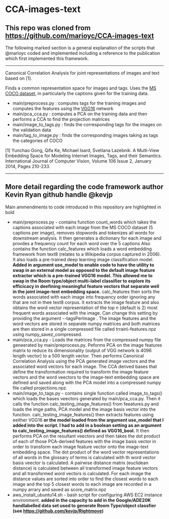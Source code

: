 # CCA-images-text
## This repo was cloned from https://github.com/marioyc/CCA-images-text 
The following marked section is a general explanation of the scripts that @marioyc coded and implemented including a reference to the publication which first implemented this framework.

---

Canonical Correlation Analysis for joint representations of images and text based on [1].

Finds a common representation space for images and tags. Uses the [MS COCO dataset](http://mscoco.org/dataset/#overview), in particularly the captions given for the training data.

* main/preprocess.py : computes tags for the training images and computes the features using the [VGG16](http://www.robots.ox.ac.uk/~vgg/research/very_deep/) network
* main/pca_cca.py : computes a PCA on the training data and then performs a CCA to find the projection matrices
* main/image_to_tags.py : finds the corresponding tags for the images on the validation data
* main/tag_to_image.py : finds the corresponding images taking as tags the categories of COCO

[1] Yunchao Gong, Qifa Ke, Michael Isard, Svetlana Lazebnik. A Multi-View Embedding Space for Modeling Internet Images, Tags, and their Semantics. International Journal of Computer Vision, Volume 106 Issue 2, January 2014, Pages 210-233.

---

## More detail regarding the code framework author Kevin Ryan github handle @kevjp
Main ammendments to code introduced in this repository are highlighted in bold

* main/preprocess.py - contains function count_words which takes the captions associated with each image from the MS COCO dataset (5 captions per image), removes stopwords and tokenizes all words for downstream analysis. It then generates a dictionary for each image and provdes a frequency count for each word over the 5 captions
Also contains the function calc_features which loads a word embedding framework from text8 (relates to a Wikipedia corpus captured in 2006). It also loads a pre-trained deep learning image classification model. **Added in argument use_model to enable code to have the utility to swap in an external model as opposed to the default image feature extractor which is a pre-trained VGG16 model. This allowed me to swap in the Room type/object multi-label classifier to explore its efficicacy in deefining meaningful feature vectors that separate well in the joint image-text embedding space.**
calc_features then sorts the words associated with each image into frequency order ignoring any that are not in thee text8 corpus. It extracts the image feature and also obtains the word vector representation of the top n (default is 2) most frequent words associated with the image. Can change this setting by providing the argument --tagsPerImage . The image features and the word vectors are stored in separate numpy matrices and both matrices are then stored in a single compressed file called trrain\\-features.npz using numpy_savez_compressed.
* main/pca_cca.py - Loads the matrices from the compressed numpy file geneerated by main/preprocess.py. Peforms PCA on the image features matrix to reduce its dimensionality (output of VGG network is 4096 length vector) to a 500 length vector. Then performs Canonical Correlation Analysis using the PCA generated image vectors and the associated word vectors for each image. The CCA derived bases that define the transformation required to transform the image feature vectors and the word veectors to the image-text embedding space are defined and saved along with the PCA model into a compressed numpy file called projections.npz.
* main/image_to_tags.py - contains single function called image_to_tags() which loads the bases veectors generated by main/pca_cca.py. Then it calls the function calc_testing_image_features() from feeatures.py and loads the imge paths, PCA model and the image basis vector into the function. calc_testing_image_features() then extracts features using eeither VGG16 **or the model loaded from the argument use_model that I added into the script. I had to add in a boolean setting as an argument to calc_testing_image_features() defined as VGG16_bool.** It then performs PCA on the resultant veectors and then takes the dot product of each of those PCA-derived features with the image basis vector in order to transform each image feature vector onto the image-text embedding space. The dot product of the word vector representations of all words in the glossary of terms is calculated with th word vector basis veector is calculated. A pairwise distance matrix (euclidean distance) is calculated between all transformed image feature vectors and all transformed word vectors is calculated. For each image the distance values are sorted into order to find the closest words to each image and the top 5 closest words to each image are recorded in a numpy arrary and saved as score_matrix.npz
* aws_install_ubuntu14.sh - bash script for configuring AWS EC2 instance environment. **added in the capacity to add in the Google/ADE20K handlabelled data set used to generate Room Type/object classfier (see https://github.com/kevjp/Rightmove)**
